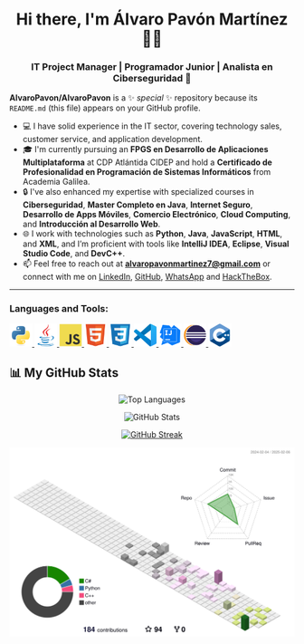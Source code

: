 <h1 align="center">Hi there, I'm Álvaro Pavón Martínez 👨‍💻</h1>
<h3 align="center">IT Project Manager | Programador Junior | Analista en Ciberseguridad 🚀</h3>

**AlvaroPavon/AlvaroPavon** is a ✨ _special_ ✨ repository because its `README.md` (this file) appears on your GitHub profile.

- 💻 I have solid experience in the IT sector, covering technology sales, customer service, and application development.
- 🎓 I'm currently pursuing an **FPGS en Desarrollo de Aplicaciones Multiplataforma** at CDP Atlántida CIDEP and hold a **Certificado de Profesionalidad en Programación de Sistemas Informáticos** from Academia Galilea.
- 🔒 I've also enhanced my expertise with specialized courses in **Ciberseguridad**, **Master Completo en Java**, **Internet Seguro**, **Desarrollo de Apps Móviles**, **Comercio Electrónico**, **Cloud Computing**, and **Introducción al Desarrollo Web**.
- 🌐 I work with technologies such as **Python**, **Java**, **JavaScript**, **HTML**, and **XML**, and I’m proficient with tools like **IntelliJ IDEA**, **Eclipse**, **Visual Studio Code**, and **DevC++**.
- 📫 Feel free to reach out at **[alvaropavonmartinez7@gmail.com](mailto:alvaropavonmartinez7@gmail.com)** or connect with me on [LinkedIn](https://www.linkedin.com/in/alvaropavonmartinez/), [GitHub](https://github.com/AlvaroPavon), [WhatsApp](https://wa.me/34662443794/?text=Hola%21) and [HackTheBox](https://app.hackthebox.com/profile/overview).

---

<h3 align="left">Languages and Tools:</h3>
<p align="left">
  <a href="https://www.python.org" target="_blank">
    <img src="https://raw.githubusercontent.com/devicons/devicon/master/icons/python/python-original.svg" alt="python" width="40" height="40"/>
  </a>
  <a href="https://www.java.com" target="_blank">
    <img src="https://raw.githubusercontent.com/devicons/devicon/master/icons/java/java-original.svg" alt="java" width="40" height="40"/>
  </a>
  <a href="https://developer.mozilla.org/en-US/docs/Web/JavaScript" target="_blank">
    <img src="https://raw.githubusercontent.com/devicons/devicon/master/icons/javascript/javascript-original.svg" alt="javascript" width="40" height="40"/>
  </a>
  <a href="https://www.w3.org/html/" target="_blank">
    <img src="https://raw.githubusercontent.com/devicons/devicon/master/icons/html5/html5-original.svg" alt="html5" width="40" height="40"/>
  </a>
  <a href="https://www.w3.org/Style/CSS/Overview.en.html" target="_blank">
    <img src="https://raw.githubusercontent.com/devicons/devicon/master/icons/css3/css3-original.svg" alt="css3" width="40" height="40"/>
  </a>
  <a href="https://code.visualstudio.com/" target="_blank">
    <img src="https://raw.githubusercontent.com/devicons/devicon/master/icons/vscode/vscode-original.svg" alt="vscode" width="40" height="40"/>
  </a>
  <a href="https://www.jetbrains.com/idea/" target="_blank">
    <img src="https://raw.githubusercontent.com/devicons/devicon/master/icons/intellij/intellij-plain.svg" alt="intellij" width="40" height="40"/>
  </a>
  <a href="https://www.eclipse.org/" target="_blank">
    <img src="https://raw.githubusercontent.com/devicons/devicon/master/icons/eclipse/eclipse-original.svg" alt="eclipse" width="40" height="40"/>
  </a>
  <!-- Using C++ icon as a proxy for DevC++ -->
  <a href="https://www.isoftwareworld.com/devcpp/" target="_blank">
    <img src="https://raw.githubusercontent.com/devicons/devicon/master/icons/cplusplus/cplusplus-original.svg" alt="cplusplus" width="40" height="40"/>
  </a>
</p>

## 📊 My GitHub Stats
<p align="center">
  <img src="https://github-readme-stats.vercel.app/api/top-langs?username=AlvaroPavon&show_icons=true&locale=en&layout=compact&theme=radical" alt="Top Languages" />
</p>

<p align="center">
  <img src="https://github-readme-stats.vercel.app/api?username=AlvaroPavon&show_icons=true&theme=radical" alt="GitHub Stats" />
</p>

<p align="center">
  <a href="https://git.io/streak-stats">
    <img src="https://streak-stats.demolab.com?user=AlvaroPavon&hide_border=true&locale=es&short_numbers=true&date_format=j%20M%5B%20Y%5D" alt="GitHub Streak" />
  </a>
</p>

<p align="center">
  <picture>
    <source
      media="(prefers-color-scheme: dark)"
      srcset="https://raw.githubusercontent.com/hnjm/hnjm/output3d/profile-night-rainbow.svg"
    />
    <source
      media="(prefers-color-scheme: light)"
      srcset="https://raw.githubusercontent.com/hnjm/hnjm/output3d/profile-season-animate.svg"
    />
    <img
      alt="Profile Animation"
      src="https://raw.githubusercontent.com/hnjm/hnjm/output3d/profile-south-season-animate.svg"
    />
  </picture>
</p>
